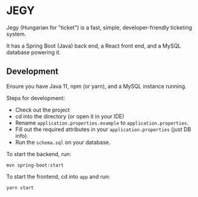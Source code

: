 # JEGY

Jegy (Hungarian for "ticket") is a fast, simple, developer-friendly ticketing system.

It has a Spring Boot (Java) back end, a React front end, and a MySQL database powering it.

## Development

Ensure you have Java 11, npm (or yarn), and a MySQL instance running.

Steps for development: 

- Check out the project
- cd into the directory (or open it in your IDE)
- Rename `application.properties.example` to `application.properties`.
- Fill out the required attributes in your `application.properties` (just DB info).
- Run the `schema.sql` on your database.

To start the backend, run: 

`mvn spring-boot:start`

To start the frontend, cd into `app` and run:
 
`yarn start`
